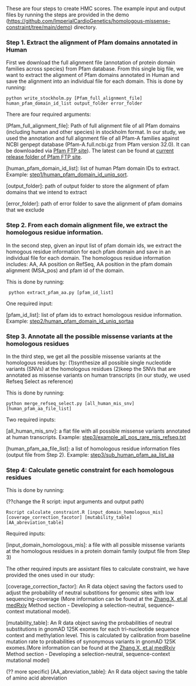 These are four steps to create HMC scores. The example input and output files by running the steps are provided in the demo (https://github.com/ImperialCardioGenetics/homologous-missense-constraint/tree/main/demo) directory.  


### Step 1. Extract the alignment of Pfam domains annotated in Human

First we download the full alignment file (annotation of protein domain families across species) from Pfam database. From this single big file,  we want to extract the alignment of Pfam domains annotated in Human and save the alignment into an individual file for each domain. This is done by running:

```python write_stockholm.py [Pfam_full_alignment_file] human_pfam_domain_id_list output_folder error_folder```

There are four required arguments: 

[Pfam_full_alignment_file]: Path of full alignment file of all Pfam domains (including human and other species) in stockholm format.
In our study, we used the annotation and full alignment file of all Pfam-A families against NCBI genpept database (Pfam-A.full.ncbi.gz from Pfam version 32.0). It can be downloaded via [Pfam FTP site](ftp://ftp.ebi.ac.uk/pub/databases/Pfam/releases/Pfam32.0/Pfam-A.full.ncbi.gz)). The latest can be found at [current release folder of Pfam FTP site](ftp://ftp.ebi.ac.uk/pub/databases/Pfam/current_release). 

[human_pfam_domain_id_list]: list of human Pfam domain IDs to extract. Example: [step1/human_pfam_domain_id_uniq_sort](https://github.com/ImperialCardioGenetics/homologous-missense-constraint/blob/main/create_HMC/step1/human_pfam_domain_id_uniq_sort).

[output_folder]: path of output folder to store the alignment of pfam domains that we intend to extract

[error_folder]: path of error folder to save the alignment of pfam domains that we exclude


### Step 2. From each domain alignment file, we extract the homologous residue information. 

In the second step, given an input list of pfam domain ids, we extract the homogous residue information for each pfam domain and save in an individual file for each domain. The homologous residue information includes: AA, AA position on RefSeq, AA position in the pfam domain alignment (MSA_pos) and pfam id of the domain. 

This is done by running:

``` python extract_pfam_aa.py [pfam_id_list]```

One required input:

[pfam_id_list]: list of pfam ids to extract homologous residue information. Example: [step2/human_pfam_domain_id_uniq_sortaa](https://github.com/ImperialCardioGenetics/homologous-missense-constraint/blob/main/create_HMC/step2/human_pfam_domain_id_uniq_sortaa)

### Step 3. Annotate all the possible missense variants at the homologous residues 

In the third step, we get all the possible missense variants at the homologous residues by:
(1)synthesize all possible single nucleotide variants (SNVs) at the homologous residues
(2)keep the SNVs that are annotated as missense variants on human transcripts (in our study, we used Refseq Select as reference)

This is done by running:

```python merge_refseq_select.py [all_human_mis_snv] [human_pfam_aa_file_list]```

Two required inputs:

[all_human_mis_snv]: a flat file with all possible missense variants annotated at human transcripts. Example: [step3/example_all_pos_rare_mis_refseq.txt](https://github.com/ImperialCardioGenetics/homologous-missense-constraint/blob/main/create_HMC/step3/example_all_pos_rare_mis_refseq.txt)

[human_pfam_aa_file_list]: a list of homologous residue information files (output file from Step 2). Example: [step3/sub_human_pfam_aa_list_aa](https://github.com/ImperialCardioGenetics/homologous-missense-constraint/blob/main/create_HMC/step3/sub_human_pfam_aa_list_aa)

### Step 4: Calculate genetic constraint for each homologous residues 

This is done by running: 

(??change the R script: input arguments and output path)

```Rscript calculate_constraint.R [input_domain_homologous_mis] [coverage_correction_facotor] [mutability_table] [AA_abreviation_table]```

Required inputs: 

[input_domain_homologous_mis]: a file with all possible missense variants at the homologous residues in a protein domain family (output file from Step 3)

The other required inputs are assistant files to calculate constraint, we have provided the ones used in our study:

[coverage_correction_factor]: An R data object saving the factors used to adjust the probability of neutral substitions for genomic sites with low sequencing-coverage (More information can be found at the [Zhang.X, et.al medRxiv](https://www.medrxiv.org/content/10.1101/2022.02.16.22271023v1) Method section - Developing a selection-neutral, sequence-context mutational model). 

[mutability_table]: An R data object saving the probabilities of neutral substitutions in gnomAD 125K exomes for each tri-nucleotide sequence context and methylation level. This is calculated by calibration from baseline mutation rate to probabilities of synonymous variants in gnomAD 125K exomes.(More information can be found at the [Zhang.X, et.al medRxiv](https://www.medrxiv.org/content/10.1101/2022.02.16.22271023v1) Method section - Developing a selection-neutral, sequence-context mutational model)

(?? more specific)
[AA_abreviation_table]: An R data object saving the table of amino acid abreviation  
